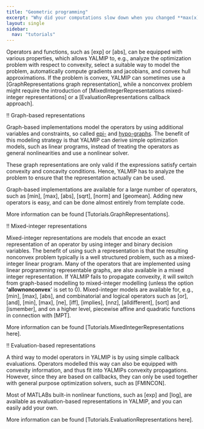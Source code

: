 ```yaml
---
title: "Geometric programming"
excerpt: "Why did your computations slow down when you changed **max(x)** to **-max(x)**?"
layout: single
sidebar:
  nav: "tutorials"
---
```


Operators and functions, such as [exp] or [abs], can be equipped with various properties, which allows YALMIP to, e.g., analyze the optimization problem with respect to convexity, select a suitable way to model the problem, automatically compute gradients and jacobians, and convex hull approximations. If the problem is convex, YALMIP can sometimes use a [GraphRepresentations graph representation], while a nonconvex problem might require the introduction of [MixedIntegerRepresentations mixed-integer representations] or a [EvaluationRepresentations callback approach].

!! Graph-based representations

Graph-based implementations model the operators by using additional variables and constraints, so called [epi-](http://en.wikipedia.org/wiki/Epigraph_%28mathematics%29) and [hypo-graphs](http://en.wikipedia.org/wiki/Hypograph_%28mathematics%29). The benefit of this modeling strategy is that YALMIP can derive simple optimization models, such as linear programs, instead of treating the operators as general nonlinearities and use a nonlinear solver.

These graph representations are only valid if the expressions satisfy certain convexity and concavity conditions. Hence, YALMIP has to analyze the problem to ensure that the representation actually can be used.

Graph-based implementations are available for a large number of operators, such as [min], [max], [abs], [sqrt], [norm] and [geomean]. Adding new operators is easy, and can be done almost entirely from template code.

More information can be found [Tutorials.GraphRepresentations].


!! Mixed-integer representations

Mixed-integer representations are models that encode an exact representation of an operator by using integer and binary decision variables. The benefit of using such a representation is that the resulting nonconvex problem typically is a well structured problem, such as a mixed-integer linear program. Many of the operators that are implemented using linear programming representable graphs, are also available in a mixed integer representation. If YALMIP fails to propagate convexity, it will switch from graph-based modelling to mixed-integer modelling (unless the option **'allownonconvex**' is set to 0). Mixed-integer models are available for, e.g., [min], [max], [abs], and combinatorial and logical operators such as [or], [and], [min], [max], [ne], [iff], [implies], [nnz], [alldifferent], [sort] and [ismember], and on a higher level, piecewise affine and quadratic functions in connection with [MPT].

More information can be found [Tutorials.MixedIntegerRepresentations here].

!! Evaluation-based representations

A third way to model operators in YALMIP is by using simple callback evaluations. Operators modelled this way can also be equipped with convexity information, and thus fit into YALMIPs convexity propagations. However, since they are based on callbacks, they can only be used together with general purpose optimization solvers, such as [FMINCON].

Most of MATLABs built-in nonlinear functions, such as [exp] and [log], are available as evaluation-based representations in YALMIP, and you can easily add your own.

More information can be found [Tutorials.EvaluationRepresentations  here].
